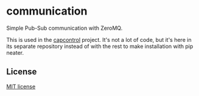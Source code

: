 # communication
Simple Pub-Sub communication with ZeroMQ.

This is used in the [capcontrol](https://github.com/multimodal19/capcontrol)
project. It's not a lot of code, but it's here in its separate repository
instead of with the rest to make installation with pip neater.

## License
[MIT license](LICENSE)
